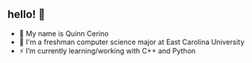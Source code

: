## hello! 🫶

- 🌷 My name is Quinn Cerino
- 👾 I'm a freshman computer science major at East Carolina University
- ⚡️ I’m currently learning/working with C++ and Python

